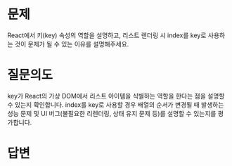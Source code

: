 # 문제
React에서 키(key) 속성의 역할을 설명하고, 리스트 렌더링 시 index를 key로 사용하는 것이 문제가 될 수 있는 이유를 설명해주세요.

# 질문의도
key가 React의 가상 DOM에서 리스트 아이템을 식별하는 역할을 한다는 점을 설명할 수 있는지 확인합니다. index를 key로 사용할 경우 배열의 순서가 변경될 때 발생하는 성능 문제 및 UI 버그(불필요한 리렌더링, 상태 유지 문제 등)를 설명할 수 있는지를 평가합니다.

# 답변